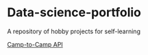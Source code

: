 # Data-science-portfolio

A repository of hobby projects for self-learning


[Camp-to-Camp API](/C2C_API_v5.ipynb)
